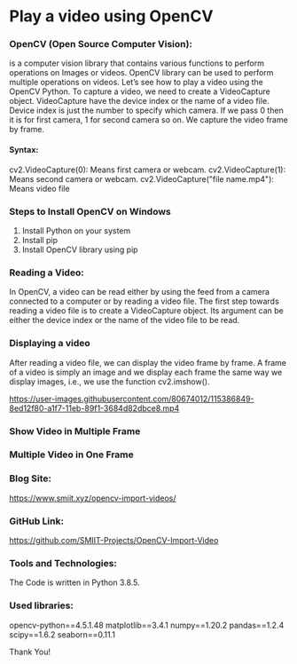 # Play a video using OpenCV


### OpenCV (Open Source Computer Vision):
is a computer vision library that contains various functions to perform operations on Images or videos. OpenCV library can be used to perform multiple operations on videos. Let’s see how to play a video using the OpenCV Python.
To capture a video, we need to create a VideoCapture object. VideoCapture have the device index or the name of a video file. Device index is just the number to specify which camera. If we pass 0 then it is for first camera, 1 for second camera so on. We capture the video frame by frame.

#### Syntax:

cv2.VideoCapture(0): Means first camera or webcam.
cv2.VideoCapture(1):  Means second camera or webcam.
cv2.VideoCapture("file name.mp4"): Means video file

### Steps to Install OpenCV on Windows
1.	Install Python on your system
2.	Install pip
3.	Install OpenCV library using pip

### Reading a Video:
In OpenCV, a video can be read either by using the feed from a camera connected to a computer or by reading a video file. The first step towards reading a video file is to create a VideoCapture object. Its argument can be either the device index or the name of the video file to be read.

### Displaying a video
After reading a video file, we can display the video frame by frame. A frame of a video is simply an image and we display each frame the same way we display images, i.e., we use the function cv2.imshow().


https://user-images.githubusercontent.com/80674012/115386849-8ed12f80-a1f7-11eb-89f1-3684d82dbce8.mp4

### Show Video in Multiple Frame

### Multiple Video in One Frame

### Blog Site: 
https://www.smiit.xyz/opencv-import-videos/

### GitHub Link:
https://github.com/SMIIT-Projects/OpenCV-Import-Video

### Tools and Technologies:
The Code is written in Python 3.8.5.

### Used libraries:
opencv-python==4.5.1.48
matplotlib==3.4.1
numpy==1.20.2
pandas==1.2.4
scipy==1.6.2
seaborn==0.11.1


Thank You!

